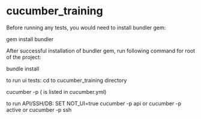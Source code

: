 cucumber_training
=================
Before running any tests, you would need to install bundler gem:

gem install bundler

After successful installation of bundler gem, run following command for root of the project:

bundle install


to run ui tests:
cd to cucumber_training directory

cucumber -p <profile name>  (<profile name> is listed in cucumber.yml)

to run API/SSH/DB:
SET NOT_UI=true
cucumber -p api
or
cucumber -p active
or
cucumber -p ssh
